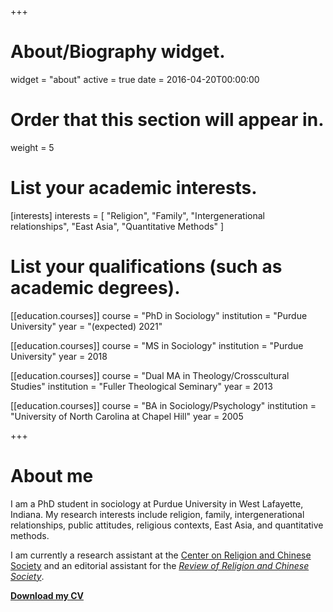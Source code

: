 +++
# About/Biography widget.
widget = "about"
active = true
date = 2016-04-20T00:00:00

# Order that this section will appear in.
weight = 5

# List your academic interests.
[interests]
  interests = [
     "Religion",
     "Family",
     "Intergenerational relationships",
     "East Asia",
     "Quantitative Methods"
   ]

# List your qualifications (such as academic degrees).
[[education.courses]]
  course = "PhD in Sociology"
  institution = "Purdue University"
  year = "(expected) 2021"

[[education.courses]]
  course = "MS in Sociology"
  institution = "Purdue University"
  year = 2018

[[education.courses]]
  course = "Dual MA in Theology/Crosscultural Studies"
  institution = "Fuller Theological Seminary"
  year = 2013

[[education.courses]]
  course = "BA in Sociology/Psychology"
  institution = "University of North Carolina at Chapel Hill"
  year = 2005

+++
# About me

I am a PhD student in sociology at Purdue University in West Lafayette, Indiana. My research interests include religion, family, intergenerational relationships, public attitudes, religious contexts, East Asia, and quantitative methods.

I am currently a research assistant at the [Center on Religion and Chinese Society](http://purdue.edu/crcs) and an editorial assistant for the [*Review of Religion and Chinese Society*](http://booksandjournals.brillonline.com/content/journals/22143955).

[**Download my CV**](files/BrianLMcPhail-CV.pdf)

